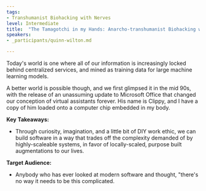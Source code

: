 ```yaml
---
tags:	
- Transhumanist Biohacking with Nerves
level: Intermediate
title: 	"The Tamagotchi in my Hands: Anarcho-transhumanist Biohacking with Nerves"
speakers:
- _participants/quinn-wilton.md

---
```

Today's world is one where all of our information is increasingly locked behind centralized services, and mined as training data for large machine learning models.

A better world is possible though, and we first glimpsed it in the mid 90s, with the release of an unassuming update to Microsoft Office that changed our conception of virtual assistants forever. His name is Clippy, and I have a copy of him loaded onto a computer chip embedded in my body.

**Key Takeaways:**
- Through curiosity, imagination, and a little bit of DIY work ethic, we can build software in a way that trades off the complexity demanded of by highly-scaleable systems, in favor of locally-scaled, purpose built augmentations to our lives.

**Target Audience:**
- Anybody who has ever looked at modern software and thought, "there's no way it needs to be this complicated.